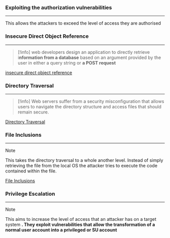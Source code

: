 ### Exploiting the authorization vulnerabilities
---
This allows the attackers to exceed the level of access they are authorised

### Insecure Direct Object Reference 
---
>[!info]
>web developers design an application to directly retrieve i**nformation from a database** based on an argument provided by the user in either a query string or **a POST request**

[insecure direct object reference](insecure%20direct%20object%20reference.md)

### Directory Traversal 
---
>[!info]
>Web servers suffer from a security misconfiguration that allows users to navigate the directory structure and access files that should remain secure.

[Directory Traversal](Directory%20Traversal.md)


### File Inclusions 
---
>[!note]
>This takes the directory traversal to a whole another level. Instead of simply retrieving the file from the local OS the attacker tries to execute the code contained within the file.

[File Inclusions](File%20Inclusions.md)

### Privilege Escalation
---
>[!note]
>This aims to increase the level of access that an attacker has on a target system **. They exploit vulnerabilities that allow the transformation of a normal  user account into a privileged or SU account** 


